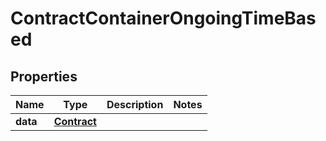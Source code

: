 

# ContractContainerOngoingTimeBased


## Properties

| Name | Type | Description | Notes |
|------------ | ------------- | ------------- | -------------|
|**data** | [**Contract**](Contract.md) |  |  |



